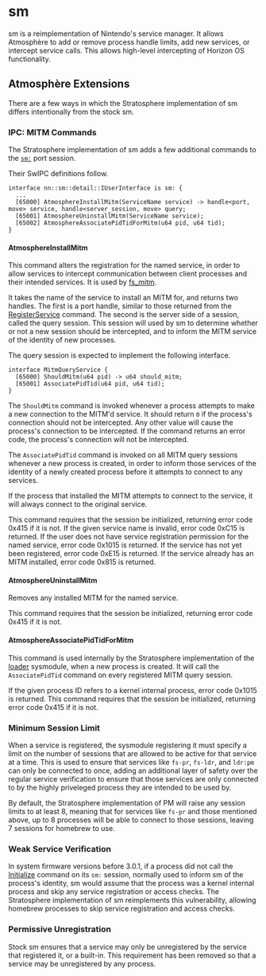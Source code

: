 # sm

sm is a reimplementation of Nintendo's service manager. It allows Atmosphère to add or remove process handle limits, add new services, or intercept service calls. This allows high-level intercepting of Horizon OS functionality.

## Atmosphère Extensions

There are a few ways in which the Stratosphere implementation of sm differs intentionally from the stock sm.

### IPC: MITM Commands

The Stratosphere implementation of sm adds a few additional commands to the [`sm:`](https://reswitched.github.io/SwIPC/ifaces.html#nn::sm::detail::IUserInterface) port session.

Their SwIPC definitions follow.
```
interface nn::sm::detail::IUserInterface is sm: {
  ...
  [65000] AtmosphereInstallMitm(ServiceName service) -> handle<port, move> service, handle<server_session, move> query;
  [65001] AtmosphereUninstallMitm(ServiceName service);
  [65002] AtmosphereAssociatePidTidForMitm(u64 pid, u64 tid);
}
```

#### AtmosphereInstallMitm

This command alters the registration for the named service, in order to allow services to intercept communication between client processes and their intended services. It is used by [fs_mitm](fs_mitm.md).

It takes the name of the service to install an MITM for, and returns two handles. The first is a port handle, similar to those returned from the [RegisterService](https://reswitched.github.io/SwIPC/ifaces.html#nn::sm::detail::IUserInterface(2)) command. The second is the server side of a session, called the query session. This session will used by sm to determine whether or not a new session should be intercepted, and to inform the MITM service of the identity of new processes.

The query session is expected to implement the following interface.
```
interface MitmQueryService {
  [65000] ShouldMitm(u64 pid) -> u64 should_mitm;
  [65001] AssociatePidTid(u64 pid, u64 tid);
}
```

The `ShouldMitm` command is invoked whenever a process attempts to make a new connection to the MITM'd service. It should return `0` if the process's connection should not be intercepted. Any other value will cause the process's connection to be intercepted. If the command returns an error code, the process's connection will not be intercepted.

The `AssociatePidTid` command is invoked on all MITM query sessions whenever a new process is created, in order to inform those services of the identity of a newly created process before it attempts to connect to any services.

If the process that installed the MITM attempts to connect to the service, it will always connect to the original service.

This command requires that the session be initialized, returning error code 0x415 if it is not.
If the given service name is invalid, error code 0xC15 is returned.
If the user does not have service registration permission for the named service, error code 0x1015 is returned.
If the service has not yet been registered, error code 0xE15 is returned.
If the service already has an MITM installed, error code 0x815 is returned.

#### AtmosphereUninstallMitm

Removes any installed MITM for the named service.

This command requires that the session be initialized, returning error code 0x415 if it is not.

#### AtmosphereAssociatePidTidForMitm

This command is used internally by the Stratosphere implementation of the [loader](loader.md) sysmodule, when a new process is created. It will call the `AssociatePidTid` command on every registered MITM query session.

If the given process ID refers to a kernel internal process, error code 0x1015 is returned. This command requires that the session be initialized, returning error code 0x415 if it is not.

### Minimum Session Limit

When a service is registered, the sysmodule registering it must specify a limit on the number of sessions that are allowed to be active for that service at a time. This is used to ensure that services like `fs-pr`, `fs-ldr`, and `ldr:pm` can only be connected to once, adding an additional layer of safety over the regular service verification to ensure that those services are only connected to by the highly priveleged process they are intended to be used by.

By default, the Stratosphere implementation of PM will raise any session limits to at least 8, meaning that for services like `fs-pr` and those mentioned above, up to 8 processes will be able to connect to those sessions, leaving 7 sessions for homebrew to use.

### Weak Service Verification

In system firmware versions before 3.0.1, if a process did not call the [Initialize](https://reswitched.github.io/SwIPC/ifaces.html#nn::sm::detail::IUserInterface(0)) command on its `sm:` session, normally used to inform sm of the process's identity, sm would assume that the process was a kernel internal process and skip any service registration or access checks. The Stratosphere implementation of sm reimplements this vulnerability, allowing homebrew processes to skip service registration and access checks.

### Permissive Unregistration

Stock sm ensures that a service may only be unregistered by the service that registered it, or a built-in. This requirement has been removed so that a service may be unregistered by any process.
